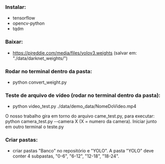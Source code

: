### Instalar:
 - tensorflow
 - opencv-python
 - tqdm

### Baixar:
 - https://pjreddie.com/media/files/yolov3.weights (salvar em: "./data/darknet_weights/")

### Rodar no terminal dentro da pasta:
 - python convert_weight.py

### Teste de arquivo de vídeo (rodar no terminal dentro da pasta):
 - python video_test.py ./data/demo_data/NomeDoVideo.mp4
  
O nosso trabalho gira em torno do arquivo came_test.py, para executar: python camera_test.py --camera X (X = numero da camera). Iniciar junto em outro terminal o teste.py

### Criar pastas:
 - criar pastas "Banco" no repositório e "YOLO". A pasta "YOLO" deve conter 4 subpastas, "0-6", "6-12", "12-18", "18-24".
 

